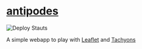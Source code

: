 # [antipodes](https://jdcowf.github.io/antipodes)

![Deploy Stauts](https://github.com/jdcowf/antipodes/actions/workflows/deploy-pages.yml/badge.svg)

A simple webapp to play with [Leaflet](https://leafletjs.com/) and [Tachyons](http://tachyons.io)